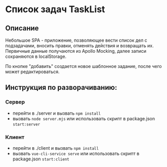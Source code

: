 # Список задач TaskList

## Описание

Небольшое SPA - приложение, позволяющее вести список дел с подзадачами, вносить правки, отменять действия и возвращать их.
Первичные данные получаются из Apollo Mocking, далее записи сохраняются в localStorage.

По кнопке "добавить" создается новое шаблонное задание, после чего может редактироваться.

## Инструкция по разворачиванию:

### Сервер
- перейти в ./server и вызвать
`npm install`
- вызвать
`node server.mjs`
или использовать скрипт в package.json 
`start:server`


### Клиент
- перейти в ./client и вызвать
`npm install`
- вызвать
`vue-cli-service serve`
или использовать скрипт в package.json 
`start:client`
